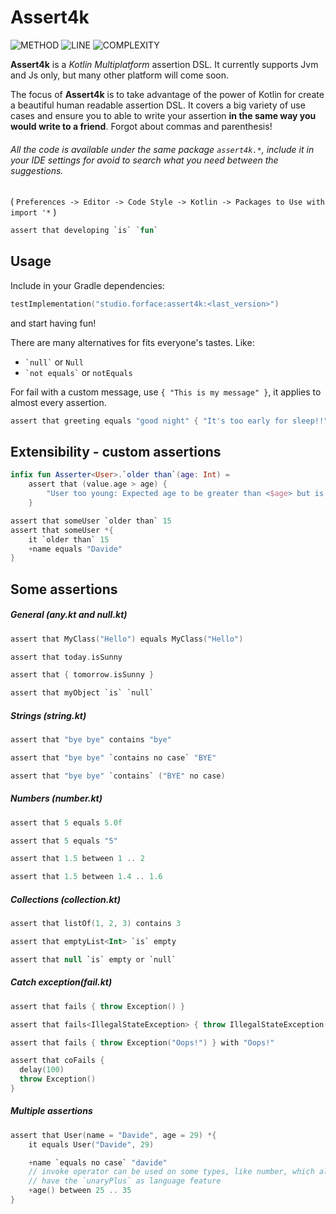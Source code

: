 # Assert4k

![METHOD](https://img.shields.io/badge/method--coverage-65%25-yellow.svg)  ![LINE](https://img.shields.io/badge/line--coverage-75%25-yellow.svg)  ![COMPLEXITY](https://img.shields.io/badge/complexity-1.83-brightgreen.svg)



**Assert4k** is a _Kotlin Multiplatform_ assertion DSL.
It currently supports Jvm and Js only, but many other platform will come soon.



The focus of **Assert4k** is to take advantage of the power of Kotlin for create a beautiful human readable assertion DSL.
It covers a big variety of use cases and ensure you to able to write your assertion **in the same way you would write to a friend**.
Forgot about commas and parenthesis!



###### All the code is available under the same package `assert4k.*`, include it in your IDE settings for avoid to search what you need between the suggestions. 
( `Preferences -> Editor -> Code Style -> Kotlin -> Packages to Use with import '*` )



```kotlin
assert that developing `is` `fun`
```



## Usage

Include in your Gradle dependencies:
```kotlin
testImplementation("studio.forface:assert4k:<last_version>")
```
and start having fun!



There are many alternatives for fits everyone's tastes. Like:

* ``` `null` ``` or `Null`
* `` `not equals` `` or `notEquals`



For fail with a custom message, use `{ "This is my message" }`, it applies to almost every assertion.

```kotlin
assert that greeting equals "good night" { "It's too early for sleep!!" }
```




## Extensibility - custom assertions

```kotlin
infix fun Asserter<User>.`older than`(age: Int) =
    assert that (value.age > age) { 
        "User too young: Expected age to be greater than <$age> but is <$value>" 
    }

assert that someUser `older than` 15
assert that someUser *{
    it `older than` 15
    +name equals "Davide"
}
```





## Some assertions



##### General (any.kt and null.kt)

```kotlin
assert that MyClass("Hello") equals MyClass("Hello")

assert that today.isSunny

assert that { tomorrow.isSunny }

assert that myObject `is` `null`
```



##### Strings (string.kt)

```kotlin
assert that "bye bye" contains "bye"

assert that "bye bye" `contains no case` "BYE"

assert that "bye bye" `contains` ("BYE" no case)
```



##### Numbers (number.kt)

```kotlin
assert that 5 equals 5.0f

assert that 5 equals "5"

assert that 1.5 between 1 .. 2

assert that 1.5 between 1.4 .. 1.6
```



##### Collections (collection.kt)

```kotlin
assert that listOf(1, 2, 3) contains 3

assert that emptyList<Int> `is` empty

assert that null `is` empty or `null`
```



##### Catch exception(fail.kt)

```kotlin
assert that fails { throw Exception() }

assert that fails<IllegalStateException> { throw IllegalStateException() }

assert that fails { throw Exception("Oops!") } with "Oops!"

assert that coFails {
  delay(100)
  throw Exception()
}
```



##### Multiple assertions

```kotlin
assert that User(name = "Davide", age = 29) *{
    it equals User("Davide", 29)

    +name `equals no case` "davide"
    // invoke operator can be used on some types, like number, which already
    // have the `unaryPlus` as language feature
    +age() between 25 .. 35
}
```

